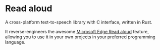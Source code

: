 # Read aloud

A cross-platform text-to-speech library with C interface, written in Rust.

It reverse-engineers the awesome [Microsoft Edge Read aloud](https://www.microsoft.com/en-us/edge/features/read-aloud?) feature, allowing you to use it in your own projects in your preferred programming language.
